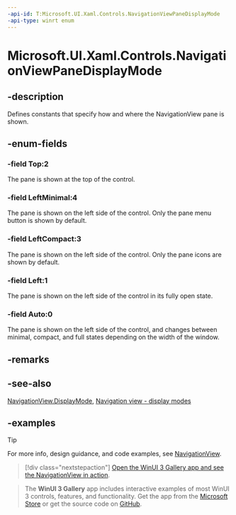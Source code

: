 ```yaml
---
-api-id: T:Microsoft.UI.Xaml.Controls.NavigationViewPaneDisplayMode
-api-type: winrt enum
---
```

<!-- Enumeration syntax.
public enum NavigationViewPaneDisplayMode : int 
-->

# Microsoft.UI.Xaml.Controls.NavigationViewPaneDisplayMode

## -description

Defines constants that specify how and where the NavigationView pane is shown.

## -enum-fields

### -field Top:2

The pane is shown at the top of the control.

### -field LeftMinimal:4

The pane is shown on the left side of the control. Only the pane menu button is shown by default.

### -field LeftCompact:3

The pane is shown on the left side of the control. Only the pane icons are shown by default.

### -field Left:1

The pane is shown on the left side of the control in its fully open state.

### -field Auto:0

The pane is shown on the left side of the control, and changes between minimal, compact, and full states depending on the width of the window.

## -remarks

## -see-also

[NavigationView.DisplayMode](navigationview_displaymode.md), [Navigation view - display modes](/windows/apps/design/controls/navigationview#display-modes)

## -examples

> [!TIP]
> For more info, design guidance, and code examples, see [NavigationView](/windows/apps/design/controls/navigationview).

> [!div class="nextstepaction"]
> [Open the WinUI 3 Gallery app and see the NavigationView in action](winui3gallery:/item/NavigationView).

> The **WinUI 3 Gallery** app includes interactive examples of most WinUI 3 controls, features, and functionality. Get the app from the [Microsoft Store](https://www.microsoft.com/store/productId/9P3JFPWWDZRC) or get the source code on [GitHub](https://github.com/microsoft/WinUI-Gallery).

